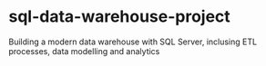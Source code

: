 # sql-data-warehouse-project
Building a modern data warehouse with SQL Server, inclusing ETL processes, data modelling and analytics
